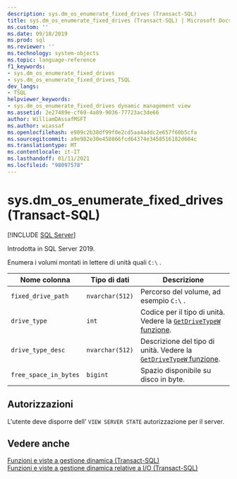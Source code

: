 ```yaml
---
description: sys.dm_os_enumerate_fixed_drives (Transact-SQL)
title: sys.dm_os_enumerate_fixed_drives (Transact-SQL) | Microsoft Docs
ms.custom: ''
ms.date: 09/18/2019
ms.prod: sql
ms.reviewer: ''
ms.technology: system-objects
ms.topic: language-reference
f1_keywords:
- sys.dm_os_enumerate_fixed_drives
- sys.dm_os_enumerate_fixed_drives_TSQL
dev_langs:
- TSQL
helpviewer_keywords:
- sys.dm_os_enumerate_fixed_drives dynamic management view
ms.assetid: 2e27489e-cf69-4a89-9036-77723ac3de66
author: WilliamDAssafMSFT
ms.author: wiassaf
ms.openlocfilehash: e909c2b38df99f0e2cd5aa4addc2e657f60b5cfa
ms.sourcegitcommit: a9e982e30e458866fcd64374e3458516182d604c
ms.translationtype: MT
ms.contentlocale: it-IT
ms.lasthandoff: 01/11/2021
ms.locfileid: "98097578"
---
```

# <a name="sysdm_os_enumerate_fixed_drives-transact-sql"></a>sys.dm_os_enumerate_fixed_drives (Transact-SQL)

[!INCLUDE [SQL Server](../../includes/applies-to-version/sqlserver.md)]

Introdotta in SQL Server 2019.

Enumera i volumi montati in lettere di unità quali `C:\` .

|Nome colonna|Tipo di dati|Descrizione|
|-----------------|---------------|-----------------|  
|`fixed_drive_path`|`nvarchar(512)`|Percorso del volume, ad esempio `C:\` .|  
|`drive_type`|`int`|Codice per il tipo di unità. Vedere la [ `GetDriveTypeW` funzione](/windows/win32/api/fileapi/nf-fileapi-getdrivetypew).|
|`drive_type_desc`|`nvarchar(512)`|Descrizione del tipo di unità. Vedere la [ `GetDriveTypeW` funzione](/windows/win32/api/fileapi/nf-fileapi-getdrivetypew).|
|`free_space_in_bytes`|`bigint`|Spazio disponibile su disco in byte.|

## <a name="permissions"></a>Autorizzazioni

L'utente deve disporre dell' `VIEW SERVER STATE` autorizzazione per il server.

## <a name="see-also"></a>Vedere anche  

 [Funzioni e viste a gestione dinamica &#40;Transact-SQL&#41;](~/relational-databases/system-dynamic-management-views/system-dynamic-management-views.md)   
 [Funzioni e viste a gestione dinamica relative a I/O &#40;Transact-SQL&#41;](../../relational-databases/system-dynamic-management-views/i-o-related-dynamic-management-views-and-functions-transact-sql.md)  
